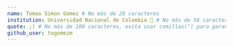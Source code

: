 ```yaml
---
name: Tomas Simon Gomez # No más de 28 caracteres
institution: Universidad Nacional de Colombia 🚩 # No más de 58 caracteres
quote: ;) # No más de 100 caracteres, evita usar comillas(") para garantizar que el formato siga igual.
github_user: togomezm
---
```

